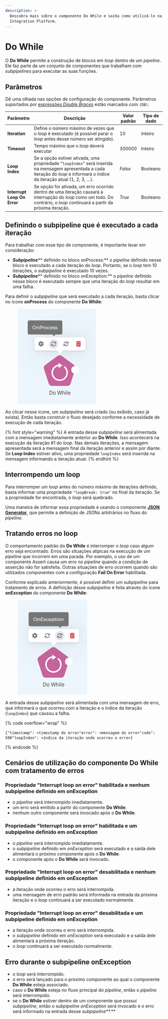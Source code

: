 ```yaml
---
description: >-
  Descubra mais sobre o componente Do While e saiba como utilizá-lo na Digibee
  Integration Platform.
---
```


# Do While

O **Do While** permite a construção de blocos em _loop_ dentro de um _pipeline_. Ele faz parte de um conjunto de componentes que trabalham com _subpipelines_ para executar as suas funções.

## Parâmetros

Dê uma olhada nas opções de configuração do componente. Parâmetros suportados por [expressões _Double Braces_](https://docs.digibee.com/documentation/v/pt-br/build/double-braces) estão marcados com `(DB)`.

<table data-full-width="true"><thead><tr><th>Parâmetro</th><th width="293">Descrição</th><th>Valor padrão</th><th>Tipo de dado</th></tr></thead><tbody><tr><td><strong>Iteration</strong></td><td>Define o número máximo de vezes que o <em>loop</em> é executado (é possível parar o <em>loop</em> antes desse número ser atingido).</td><td>10</td><td>Inteiro</td></tr><tr><td><strong>Timeout</strong></td><td>Tempo máximo que o <em>loop</em> deverá executar</td><td>300000</td><td>Inteiro</td></tr><tr><td><strong>Loop Index</strong></td><td>Se a opção estiver ativada, uma propriedade <code>“loopIndex”</code> será inserida na mensagem apresentada a cada iteração do <em>loop</em> e informará o índice da iteração atual (1, 2, 3, …).</td><td><em>False</em></td><td>Booleano</td></tr><tr><td><strong>Interrupt Loop On Error</strong></td><td>Se opção for ativada, um erro ocorrido dentro de uma iteração causará a interrupção do <em>loop</em> como um todo. Do contrário, o <em>loop</em> continuará a partir da próxima iteração.</td><td><em>True</em></td><td>Booleano</td></tr></tbody></table>

## Definindo o subpipeline que é executado a cada iteração <a href="#definindo-o-subpipeline-que--executado-a-cada-iterao" id="definindo-o-subpipeline-que--executado-a-cada-iterao"></a>

Para trabalhar com esse tipo de componente, é importante levar em consideração:

* _**Subpipeline**_** definido no bloco onProcess:** o _pipeline_ definido nesse bloco é executado a cada iteração do _loop_. Portanto, se o _loop_ tem 10 iterações, o _subpipeline_ é executado 10 vezes.
* _**Subpipeline**_** definido no bloco onException:** o _pipeline_ definido nesse bloco é executado sempre que uma iteração do _loop_ resultar em uma falha.

Para definir o _subpipeline_ que será executado a cada iteração, basta clicar no ícone **onProcess** do componente **Do While**:

<figure><img src="../../.gitbook/assets/Do While onprocess nov 23.png" alt=""><figcaption></figcaption></figure>

Ao clicar nesse ícone, um _subpipeline_ será criado (ou exibido, caso já exista). Então basta construir o fluxo desejado conforme a necessidade de execução de cada iteração.

{% hint style="warning" %}
A entrada desse _subpipeline_ será alimentada com a mensagem imediatamente anterior ao **Do While**. Isso acontecerá na execução da iteração #1 do _loop_. Nas demais iterações, a mensagem apresentada será a mensagem final da iteração anterior e assim por diante. Se **Loop Index** estiver ativo, uma propriedade `loopIndex` será inserida na mensagem informando a iteração atual.
{% endhint %}

## Interrompendo um loop <a href="#interrompendo-um-loop" id="interrompendo-um-loop"></a>

Para interromper um _loop_ antes do número máximo de iterações definido, basta informar uma propriedade `"loopBreak: true"` no final da iteração. Se a propriedade for encontrada, o _loop_ será quebrado.

Uma maneira de informar essa propriedade é usando o componente [**JSON Generator**](../tools/json-generator.md), que permite a definição de JSONs arbitrários no fluxo do _pipeline_.

## Tratando erros no loop <a href="#tratando-erros-no-loop" id="tratando-erros-no-loop"></a>

O comportamento padrão do **Do While** é interromper o _loop_ caso algum erro seja encontrado. Erros são situações atípicas na execução de um _pipeline_ que incorrem em uma parada. Por exemplo, o uso de um componente Assert causa um erro no _pipeline_ quando a condição de asserção não for satisfeita. Outras situações de erro ocorrem quando são utilizados componentes com a configuração **Fail On Error** habilitada.

Conforme explicado anteriormente, é possível definir um _subpipeline_ para tratamento de erros. A definição desse _subpipeline_ é feita através do ícone **onException** do componente **Do While**:

<figure><img src="../../.gitbook/assets/Do While onexception nov 23.png" alt=""><figcaption></figcaption></figure>

A entrada desse _subpipeline_ será alimentada com uma mensagem de erro, que informará o que ocorreu com a iteração e o índice da iteração (`loopIndex`) que causou a falha.

{% code overflow="wrap" %}
```
{"timestamp": <timestamp do erro>"error": <mensagem do erro>"code": 500"loopIndex": <índice da iteração onde ocorreu o erro>}
```
{% endcode %}

## Cenários de utilização do componente Do While com tratamento de erros <a href="#cenrios-de-utilizao-do-componente-do-while-com-tratamento-de-erros" id="cenrios-de-utilizao-do-componente-do-while-com-tratamento-de-erros"></a>

### Propriedade "Interrupt loop on error" habilitada e nenhum subpipeline definido em onException <a href="#propriedade-interrupt-loop-on-error-habilitada-e-nenhum-subpipeline-definido-em-onexception" id="propriedade-interrupt-loop-on-error-habilitada-e-nenhum-subpipeline-definido-em-onexception"></a>

* o _pipeline_ será interrompido imediatamente.
* um erro será emitido a partir do componente **Do While**.
* nenhum outro componente será invocado após o **Do While**_._

### Propriedade "Interrupt loop on error" habilitada e um subpipeline definido em onException <a href="#propriedade-interrupt-loop-on-error-habilitada-e-um-subpipeline-definido-em-onexception" id="propriedade-interrupt-loop-on-error-habilitada-e-um-subpipeline-definido-em-onexception"></a>

* o _pipeline_ será interrompido imediatamente.
* o _subpipeline_ definido em _onException_ será executado e a saída dele alimentará o próximo componente após o **Do While**_._
* o componente após o **Do While** será invocado.

### Propriedade "Interrupt loop on error" desabilitada e nenhum subpipeline definido em onException <a href="#propriedade-interrupt-loop-on-error-desabilitada-e-nenhum-subpipeline-definido-em-onexception" id="propriedade-interrupt-loop-on-error-desabilitada-e-nenhum-subpipeline-definido-em-onexception"></a>

* a iteração onde ocorreu o erro será interrompida.
* uma mensagem de erro padrão será informada na entrada da próxima iteração e o _loop_ continuará a ser executado normalmente.

### Propriedade "Interrupt loop on error" desabilitada e um subpipeline definido em onException <a href="#propriedade-interrupt-loop-on-error-desabilitada-e-um-subpipeline-definido-em-onexception" id="propriedade-interrupt-loop-on-error-desabilitada-e-um-subpipeline-definido-em-onexception"></a>

* a iteração onde ocorreu o erro será interrompida.
* o _subpipeline_ definido em _onException_ será executado e a saída dele alimentará a próxima iteração.
* o _loop_ continuará a ser executado normalmente.

## Erro durante o subpipeline onException <a href="#erro-durante-o-subpipeline-onexception" id="erro-durante-o-subpipeline-onexception"></a>

* o _loop_ será interrompido.
* o erro será lançado para o próximo componente ao qual o componente **Do While** esteja associado.
* caso o **Do While** esteja no fluxo principal do _pipeline_, então o _pipeline_ será interrompido.
* se o **Do While** estiver dentro de um componente que possui _subpipeline_, então o _subpipeline onException_ será invocado e o erro será informado na entrada desse _subpipeline**.**_
